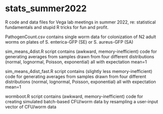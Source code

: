 # stats_summer2022
R code and data files for Vega lab meetings in summer 2022, re: statistical fundamentals and stupid R tricks for fun and profit.

PathogenCount.csv contains single worm data for colonization of N2 adult worms on plates of S. enterica-GFP (SE) or S. aureus-GFP (SA)

sim_means_4dist.R script contains (awkward, memory-inefficient) code for generating averages from samples drawn from four different distributions (normal, lognormal, Poisson, exponential) all with expectation mean=1

sim_means_4dist_fast.R script contains (slightly less memory-inefficient) code for generating averages from samples drawn from four different distributions (normal, lognormal, Poisson, exponential) all with expectation mean=1

wormboot.R script contains (awkward, memory-inefficient) code for creating simulated batch-based CFU/worm data by resampling a user-input vector of CFU/worm data
